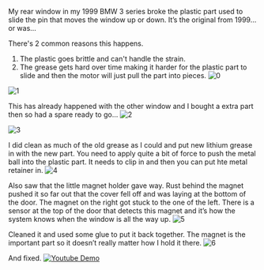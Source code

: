 
My rear window in my 1999 BMW 3 series broke the plastic part used to slide the pin that moves the window up or down. It’s the original from 1999… or was…

There's 2 common reasons this happens.
1. The plastic goes brittle and can't handle the strain.
2. The grease gets hard over time making it harder for the plastic part to slide and then the motor will just pull the part into pieces.
![0](https://github.com/Nicks182/DIY/assets/13113785/4a25c00a-36dc-42f4-b383-283dfa464be8)

![1](https://github.com/Nicks182/DIY/assets/13113785/bcca00cd-3d50-4456-9bd0-eec95eb4f596)

This has already happened with the other window and I bought a extra part then so had a spare ready to go…
![2](https://github.com/Nicks182/DIY/assets/13113785/e7a3bc2f-c825-4941-a531-40d5cfcf5b1b)

![3](https://github.com/Nicks182/DIY/assets/13113785/0fb692e7-7001-4c3b-bea1-97d860655faf)

I did clean as much of the old grease as I could and put new lithium grease in with the new part. You need to apply quite a bit of force to push the metal ball into the plastic part. It needs to clip in and then you can put hte metal retainer in.
![4](https://github.com/Nicks182/DIY/assets/13113785/cd08be8b-bfd1-461c-ab4b-4354f07549ce)

Also saw that the little magnet holder gave way. Rust behind the magnet pushed it so far out that the cover fell off and was laying at the bottom of the door. The magnet on the right got stuck to the one of the left. There is a sensor at the top of the door that detects this magnet and it’s how the system knows when the window is all the way up.
![5](https://github.com/Nicks182/DIY/assets/13113785/b7460825-2b03-4701-88a5-87a19cf0413a)

Cleaned it and used some glue to put it back together. The magnet is the important part so it doesn’t really matter how I hold it there.
![6](https://github.com/Nicks182/DIY/assets/13113785/9ada667b-8f09-46c3-bec5-a7f0a4f34c95)

And fixed.
[![Youtube Demo](https://img.youtube.com/vi/FefdnBTLOwI/hqdefault.jpg)](https://www.youtube.com/watch?v=FefdnBTLOwI)
